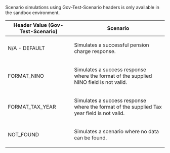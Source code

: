 <p>Scenario simulations using Gov-Test-Scenario headers is only available in the sandbox environment.</p>
<table>
    <thead>
        <tr>
            <th>Header Value (Gov-Test-Scenario)</th>
            <th>Scenario</th>
        </tr>
    </thead>
    <tbody>
        <tr>
            <td><p>N/A - DEFAULT</p></td>
            <td><p>Simulates a successful pension charge response.</p></td>
        </tr>
        <tr>
            <td><p>FORMAT_NINO</p></td>
            <td><p>Simulates a success response where the format of the supplied NINO field is not valid.</p></td>
        </tr>
        <tr>
             <td><p>FORMAT_TAX_YEAR</p></td>
             <td><p>Simulates a success response where the format of the supplied Tax year field is not valid.</p></td>
        </tr>
        <tr>
            <td><p>NOT_FOUND</p></td>
            <td><p>Simulates a scenario where no data can be found.</p></td>
        </tr>
    </tbody>
</table>
